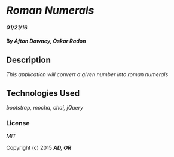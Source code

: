 # _Roman Numerals_

#### _01/21/16_

#### By _**Afton Downey, Oskar Radon**_

## Description

_This application will convert a given number into roman numerals_


## Technologies Used

_bootstrap, mocha, chai, jQuery_

### License

*MIT*

Copyright (c) 2015 **_AD, OR_**
